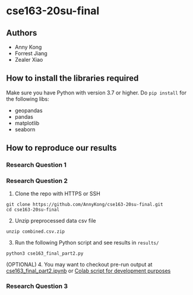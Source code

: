 # cse163-20su-final
## Authors
- Anny Kong
- Forrest Jiang
- Zealer Xiao


## How to install the libraries required 
Make sure you have Python with version 3.7 or higher. Do `pip install` for the following libs:
- geopandas
- pandas
- matplotlib
- seaborn


## How to reproduce our results
### Research Question 1


### Research Question 2
1. Clone the repo with HTTPS or SSH
```
git clone https://github.com/AnnyKong/cse163-20su-final.git
cd cse163-20su-final
```
2. Unzip preprocessed data csv file
```
unzip combined.csv.zip
```
3. Run the following Python script and see results in `results/`
```
python3 cse163_final_part2.py
```
(OPTIONAL) 4. You may want to checkout pre-run output at [cse163_final_part2.ipynb](cse163_final_part2.ipynb) or [Colab script for development purposes](https://colab.research.google.com/drive/1BXoGeS60R95IVPccp0SnrQYq6nESFs4F?usp=sharing)

### Research Question 3
